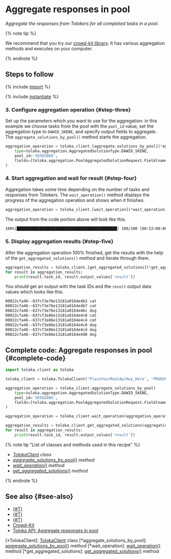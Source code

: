 # Aggregate responses in pool

_Aggregate the responses from Tolokers for all completed tasks in a pool._

{% note tip %}

We recommend that you try our [crowd-kit library](../../crowd-kit/index.md). It has various aggregation methods and executes on your computer.

{% endnote %}

## Steps to follow

{% include [import](../_includes/recipes/import.md) %}

{% include [instantiate](../_includes/recipes/instantiate.md) %}

### 3. Configure aggregation operation {#step-three}

Set up the parameters which you want to use for the aggregation: in this example we choose tasks from the pool with the `pool_id` value, set the aggregation type to `DAWID_SKENE`, and specify output fields to aggregate. The `aggregate_solutions_by_pool()` method starts the aggregation.

```python
aggregation_operation = toloka_client.[aggregate_solutions_by_pool](*aggregate_solutions_by_pool)(
    type=toloka.aggregation.AggregatedSolutionType.DAWID_SKENE,
    pool_id='36502086',
    fields=[toloka.aggregation.PoolAggregatedSolutionRequest.Field(name='result')]
)
```

### 4. Start aggregation and wait for result {#step-four}

Aggregation takes some time depending on the number of tasks and responses from Tolokers. The `wait_operation()` method displays the progress of the aggregation operation and shows when it finishes.

```python
aggregation_operation = toloka_client.[wait_operation](*wait_operation)(aggregation_operation)
```

The output from the code portion above will look like this.

```bash
100%|████████████████████████████████████████████| 100/100 [00:52<00:00,  1.92it/s]
```

### 5. Display aggregation results {#step-five}

After the aggregation operation 100% finished, get the results with the help of the `get_aggregated_solutions()` method and iterate through them.

```python
aggregation_results = toloka_client.[get_aggregated_solutions](*get_aggregated_solutions)(aggregation_operation.id)
for result in aggregation_results:
    print(result.task_id, result.output_values['result'])
```

You should get an output with the task IDs and the `result` output data values which looks like this.

```bash
00022cfa46--637cf3e76e13181a0164e4b3 cat
00022cfa46--637cf3e76e13181a0164e4b7 cat
00022cfa46--637cf3e76e13181a0164e4bc dog
00022cfa46--637cf3e86e13181a0164e4c0 cat
00022cfa46--637cf3e86e13181a0164e4c4 cat
00022cfa46--637cf3e86e13181a0164e4c8 dog
00022cfa46--637cf3e86e13181a0164e4cd dog
00022cfa46--637cf3e86e13181a0164e4d0 dog
```

## Complete code: Aggregate responses in pool {#complete-code}

```python
import toloka.client as toloka

toloka_client = toloka.TolokaClient('PlaceYourRealApiKey_Here', 'PRODUCTION')

aggregation_operation = toloka_client.aggregate_solutions_by_pool(
    type=toloka.aggregation.AggregatedSolutionType.DAWID_SKENE,
    pool_id='36502086',
    fields=[toloka.aggregation.PoolAggregatedSolutionRequest.Field(name='result')]
)

aggregation_operation = toloka_client.wait_operation(aggregation_operation)

aggregation_results = toloka_client.get_aggregated_solutions(aggregation_operation.id)
for result in aggregation_results:
    print(result.task_id, result.output_values['result'])
```

{% note tip "List of classes and methods used in this recipe" %}

- _[TolokaClient](../reference/toloka.client.TolokaClient.md) class_
- _[aggregate_solutions_by_pool()](../reference/toloka.client.TolokaClient.aggregate_solutions_by_pool.md) method_
- _[wait_operation()](../reference/toloka.client.TolokaClient.wait_operation.md) method_
- _[get_aggregated_solutions()](../reference/toloka.client.TolokaClient.get_aggregated_solutions.md) method_

{% endnote %}

## See also {#see-also}

- [{#T}](../../guide/concepts/overview.md)
- [{#T}](learn-basics.md)
- [{#T}](use-cases.md)
- [Crowd-Kit](../../crowd-kit/index.md)
- [Toloka API: Aggregate responses in pool](https://toloka.ai/docs/api/api-reference/#post-/aggregated-solutions/aggregate-by-pool)

[*TolokaClient]: [TolokaClient](../reference/toloka.client.TolokaClient.md) class
[*aggregate_solutions_by_pool]: [aggregate_solutions_by_pool()](../reference/toloka.client.TolokaClient.aggregate_solutions_by_pool.md) method
[*wait_operation]: [wait_operation()](../reference/toloka.client.TolokaClient.wait_operation.md) method
[*get_aggregated_solutions]: [get_aggregated_solutions()](../reference/toloka.client.TolokaClient.get_aggregated_solutions.md) method